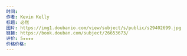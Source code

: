 ```yaml
---
时间: 
作者: Kevin Kelly
标题: 必然
图片: https://img1.doubanio.com/view/subject/s/public/s29402699.jpg
链接: https://book.douban.com/subject/26653673/
评价: 5★★★★
价格价格:
---
```

